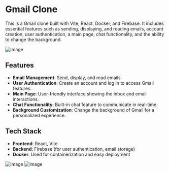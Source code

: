 # Gmail Clone

This is a Gmail clone built with Vite, React, Docker, and Firebase. It includes essential features such as sending, displaying, and reading emails, account creation, user authentication, a main page, chat functionality, and the ability to change the background.

![image](https://github.com/user-attachments/assets/060714ef-423e-4ac5-a884-9ddacb10cc27)

## Features

- **Email Management**: Send, display, and read emails.
- **User Authentication**: Create an account and log in to access Gmail features.
- **Main Page**: User-friendly interface showing the inbox and email interactions.
- **Chat Functionality**: Built-in chat feature to communicate in real-time.
- **Background Customization**: Change the background of Gmail for a personalized experience.

## Tech Stack

- **Frontend**: React, Vite
- **Backend**: Firebase (for user authentication, email storage)
- **Docker**: Used for containerization and easy deployment

![image](https://github.com/user-attachments/assets/51bbf02a-6d44-4b4f-9200-4b5de7a7c910)
![image](https://github.com/user-attachments/assets/ef55905a-105c-4246-ba1f-0fe311800452)
